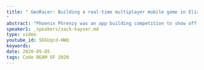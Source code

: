 ```yaml
---
title: " GeoRacer: Building a real-time multiplayer mobile game in Elixir in 6 weeks.
"
abstract: "Phoenix Phrenzy was an app building competition to show off a brand-new feature in the Phoenix web framework called LiveView. LiveView allows developers to build dynamic, real-time web interfaces using only Elixir. Our team wanted to push the boundaries of LiveView, so we built a geo-location based racing game we called GeoRacer and were delighted when our app won. In this session, we'll share the story of building GeoRacer and show how LiveView can give you web app building super powers."
speaker1: _speakers/zack-kayser.md
type: video
youtube_id: 5DGUqcd-HWQ
keywords: 
date: 2020-05-05
tags: Code BEAM SF 2020
---
```


